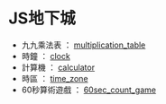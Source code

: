 # JS地下城

- 九九乘法表 ：   [multiplication_table](https://caleb-liao.github.io/JS_gadget/multiplication_table)  
- 時鐘 ：   [clock](https://caleb-liao.github.io/JS_gadget/clock)  
- 計算機 ：   [calculator](https://caleb-liao.github.io/JS_gadget/calculator)
- 時區 ：   [time_zone](https://caleb-liao.github.io/JS_gadget/time_zone)
- 60秒算術遊戲 ：   [60sec_count_game](https://caleb-liao.github.io/JS_gadget/60sec_count_game)